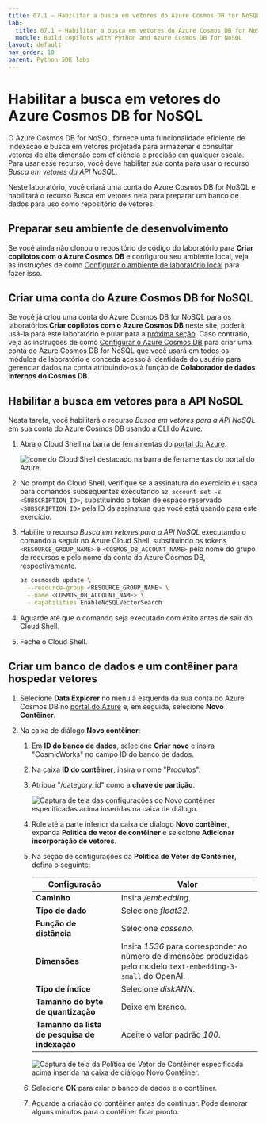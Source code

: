 ```yaml
---
title: 07.1 – Habilitar a busca em vetores do Azure Cosmos DB for NoSQL
lab:
  title: 07.1 – Habilitar a busca em vetores do Azure Cosmos DB for NoSQL
  module: Build copilots with Python and Azure Cosmos DB for NoSQL
layout: default
nav_order: 10
parent: Python SDK labs
---
```


# Habilitar a busca em vetores do Azure Cosmos DB for NoSQL

O Azure Cosmos DB for NoSQL fornece uma funcionalidade eficiente de indexação e busca em vetores projetada para armazenar e consultar vetores de alta dimensão com eficiência e precisão em qualquer escala. Para usar esse recurso, você deve habilitar sua conta para usar o recurso *Busca em vetores da API NoSQL*.

Neste laboratório, você criará uma conta do Azure Cosmos DB for NoSQL e habilitará o recurso Busca em vetores nela para preparar um banco de dados para uso como repositório de vetores.

## Preparar seu ambiente de desenvolvimento

Se você ainda não clonou o repositório de código do laboratório para **Criar copilotos com o Azure Cosmos DB** e configurou seu ambiente local, veja as instruções de como [Configurar o ambiente de laboratório local](00-setup-lab-environment.md) para fazer isso.

## Criar uma conta do Azure Cosmos DB for NoSQL

Se você já criou uma conta do Azure Cosmos DB for NoSQL para os laboratórios **Criar copilotos com o Azure Cosmos DB** neste site, poderá usá-la para este laboratório e pular para a [próxima seção](#enable-vector-search-for-nosql-api). Caso contrário, veja as instruções de como [Configurar o Azure Cosmos DB](../../common/instructions/00-setup-cosmos-db.md) para criar uma conta do Azure Cosmos DB for NoSQL que você usará em todos os módulos de laboratório e conceda acesso à identidade do usuário para gerenciar dados na conta atribuindo-os à função de **Colaborador de dados internos do Cosmos DB**.

## Habilitar a busca em vetores para a API NoSQL

Nesta tarefa, você habilitará o recurso *Busca em vetores para a API NoSQL* em sua conta do Azure Cosmos DB usando a CLI do Azure.

1. Abra o Cloud Shell na barra de ferramentas do [portal do Azure](https://portal.azure.com).

    ![Ícone do Cloud Shell destacado na barra de ferramentas do portal do Azure.](media/07-azure-portal-toolbar-cloud-shell.png)

2. No prompt do Cloud Shell, verifique se a assinatura do exercício é usada para comandos subsequentes executando `az account set -s <SUBSCRIPTION_ID>`, substituindo o token de espaço reservado `<SUBSCRIPTION_ID>` pela ID da assinatura que você está usando para este exercício.

3. Habilite o recurso *Busca em vetores para a API NoSQL* executando o comando a seguir no Azure Cloud Shell, substituindo os tokens `<RESOURCE_GROUP_NAME>` e `<COSMOS_DB_ACCOUNT_NAME>` pelo nome do grupo de recursos e pelo nome da conta do Azure Cosmos DB, respectivamente.

     ```bash
     az cosmosdb update \
       --resource-group <RESOURCE_GROUP_NAME> \
       --name <COSMOS_DB_ACCOUNT_NAME> \
       --capabilities EnableNoSQLVectorSearch
     ```

4. Aguarde até que o comando seja executado com êxito antes de sair do Cloud Shell.

5. Feche o Cloud Shell.

## Criar um banco de dados e um contêiner para hospedar vetores

1. Selecione **Data Explorer** no menu à esquerda da sua conta do Azure Cosmos DB no [portal do Azure](https://portal.azure.com) e, em seguida, selecione **Novo Contêiner**.

2. Na caixa de diálogo **Novo contêiner**:
   1. Em **ID do banco de dados**, selecione **Criar novo** e insira "CosmicWorks" no campo ID do banco de dados.
   2. Na caixa **ID do contêiner**, insira o nome "Produtos".
   3. Atribua "/category_id" como a **chave de partição**.

      ![Captura de tela das configurações do Novo contêiner especificadas acima inseridas na caixa de diálogo.](media/07-azure-cosmos-db-new-container.png)

   4. Role até a parte inferior da caixa de diálogo **Novo contêiner**, expanda **Política de vetor de contêiner** e selecione **Adicionar incorporação de vetores**.

   5. Na seção de configurações da **Política de Vetor de Contêiner**, defina o seguinte:

      | Configuração | Valor |
      | ------- | ----- |
      | **Caminho** | Insira */embedding*. |
      | **Tipo de dado** | Selecione *float32*. |
      | **Função de distância** | Selecione *cosseno*. |
      | **Dimensões** | Insira *1536* para corresponder ao número de dimensões produzidas pelo modelo `text-embedding-3-small` do OpenAI. |
      | **Tipo de índice** | Selecione *diskANN*. |
      | **Tamanho do byte de quantização** | Deixe em branco. |
      | **Tamanho da lista de pesquisa de indexação** | Aceite o valor padrão *100*. |

      ![Captura de tela da Política de Vetor de Contêiner especificada acima inserida na caixa de diálogo Novo Contêiner.](media/07-azure-cosmos-db-container-vector-policy.png)

   6. Selecione **OK** para criar o banco de dados e o contêiner.

   7. Aguarde a criação do contêiner antes de continuar. Pode demorar alguns minutos para o contêiner ficar pronto.
